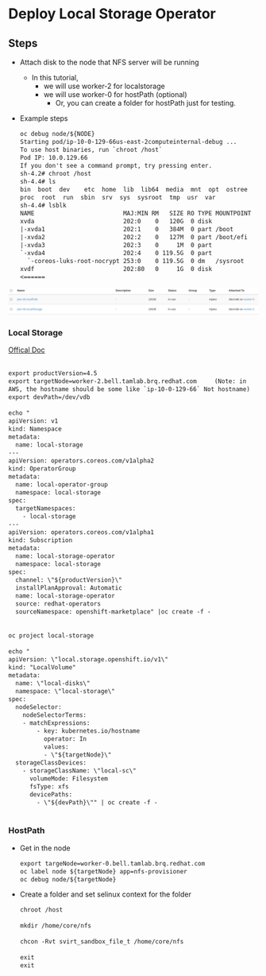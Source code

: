 # Deploy Local Storage Operator

## Steps
- Attach disk to the node that NFS server will be running
  - In this tutorial, 
    - we will use worker-2 for localstorage
    - we will use worker-0 for hostPath (optional)
      - Or, you can create a folder for hostPath just for testing.

- Example steps
  ~~~
  oc debug node/${NODE}
  Starting pod/ip-10-0-129-66us-east-2computeinternal-debug ...
  To use host binaries, run `chroot /host`
  Pod IP: 10.0.129.66
  If you don't see a command prompt, try pressing enter.
  sh-4.2# chroot /host
  sh-4.4# ls
  bin  boot  dev	etc  home  lib	lib64  media  mnt  opt	ostree	proc  root  run  sbin  srv  sys  sysroot  tmp  usr  var
  sh-4.4# lsblk
  NAME                         MAJ:MIN RM   SIZE RO TYPE MOUNTPOINT
  xvda                         202:0    0   120G  0 disk 
  |-xvda1                      202:1    0   384M  0 part /boot
  |-xvda2                      202:2    0   127M  0 part /boot/efi
  |-xvda3                      202:3    0     1M  0 part 
  `-xvda4                      202:4    0 119.5G  0 part 
    `-coreos-luks-root-nocrypt 253:0    0 119.5G  0 dm   /sysroot
  xvdf                         202:80   0     1G  0 disk         <======  
  ~~~


![Image](images/localStorage.png)

### Local Storage 
[Offical Doc](https://docs.openshift.com/container-platform/4.5/storage/persistent_storage/persistent-storage-local.html#local-storage-install_persistent-storage-local)

~~~

export productVersion=4.5
export targetNode=worker-2.bell.tamlab.brq.redhat.com     (Note: in AWS, the hostname should be some like `ip-10-0-129-66` Not hostname)
export devPath=/dev/vdb

echo "
apiVersion: v1
kind: Namespace
metadata:
  name: local-storage
---
apiVersion: operators.coreos.com/v1alpha2
kind: OperatorGroup
metadata:
  name: local-operator-group
  namespace: local-storage
spec:
  targetNamespaces:
    - local-storage
---
apiVersion: operators.coreos.com/v1alpha1
kind: Subscription
metadata:
  name: local-storage-operator
  namespace: local-storage
spec:
  channel: \"${productVersion}\" 
  installPlanApproval: Automatic
  name: local-storage-operator
  source: redhat-operators
  sourceNamespace: openshift-marketplace" |oc create -f -


oc project local-storage

echo "
apiVersion: \"local.storage.openshift.io/v1\"
kind: "LocalVolume"
metadata:
  name: \"local-disks\"
  namespace: \"local-storage\" 
spec:
  nodeSelector: 
    nodeSelectorTerms:
    - matchExpressions:
        - key: kubernetes.io/hostname
          operator: In
          values:
          - \"${targetNode}\"
  storageClassDevices:
    - storageClassName: \"local-sc\"
      volumeMode: Filesystem 
      fsType: xfs 
      devicePaths: 
        - \"${devPath}\"" | oc create -f -
  
~~~


### HostPath

- Get in the node
  ~~~
  export targeNode=worker-0.bell.tamlab.brq.redhat.com
  oc label node ${targetNode} app=nfs-provisioner
  oc debug node/${targetNode} 
  ~~~

- Create a folder and set selinux context for the folder
  ~~~
  chroot /host

  mkdir /home/core/nfs

  chcon -Rvt svirt_sandbox_file_t /home/core/nfs

  exit
  exit
  ~~~



